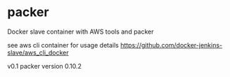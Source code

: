 # packer
Docker slave container with AWS tools and packer

see aws cli container for usage details
https://github.com/docker-jenkins-slave/aws_cli_docker

v0.1
packer version 0.10.2
